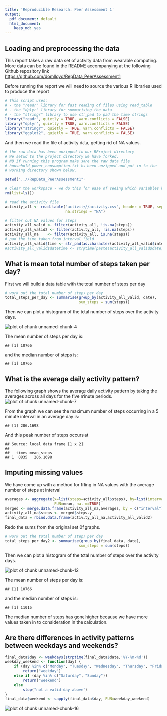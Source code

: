 ```yaml
---
title: 'Reproducible Research: Peer Assessment 1'
output:
  pdf_document: default
  html_document:
    keep_md: yes
---
```





## Loading and preprocessing the data
This report takes a raw data set of activity data from wearable computing. More data 
can be found in the README accompanying at the following Github repository link
<https://github.com/domlloyd/RepData_PeerAssessment1>

Before running the report we will need to source the various R libraries used to produce the report


```r
# This script uses:
# - the "readr" library for fast reading of files using read_table
# - the "dplyr" library for summarising the data
# - the "stringr" library to use str_pad to pad the time strings
library("readr", quietly = TRUE, warn.conflicts = FALSE)
library("dplyr", quietly = TRUE, warn.conflicts = FALSE)
library("stringr", quietly = TRUE, warn.conflicts = FALSE)
library("ggplot2", quietly = TRUE, warn.conflicts = FALSE)
```

And then we read the file of activity data, getting rid of NA values. 


```r
# the raw data has been unzipped to our RProject directory
# We setwd to the project directory we have forked. 
# NB If running this program make sure the raw data file
# household_power_consumption.txt hs been unzipped and put in to the
# working directory shown below.

setwd("..//RepData_PeerAssessment1")

# clear the workspace - we do this for ease of seeing which variables have been generated. 
rm(list=ls())

# read the activity file
activity_all <- read.table("activity//activity.csv", header = TRUE, sep = ",", stringsAsFactors = FALSE,
                           na.strings = "NA")

# filter out NA values for steps
activity_all_valid <- filter(activity_all, !is.na(steps))
activity_all_valid2 <- filter(activity_all, !is.na(steps))
activity_all_na    <- filter(activity_all, is.na(steps))
# pad the time taken from interval field
activity_all_valid$time <- str_pad(as.character(activity_all_valid$interval), width = 4, side = "left", pad = "0")
#activity_all_valid$datetime <- strptime(paste(activity_all_valid$date, activity_all_valid$time), '%Y-%m-%d %H%M')
```





## What is mean total number of steps taken per day?

First we will build a data table with the total number of steps per day


```r
# work out the total number of steps per day
total_steps_per_day <- summarise(group_by(activity_all_valid, date),
                                 sum_steps = sum(steps))
```


Then we can plot a histogram of the total number of steps over the activity days.

![plot of chunk unnamed-chunk-4](figure/unnamed-chunk-4-1.png) 


The mean number of steps per day is: 


```
## [1] 10766
```

and the median number of steps is: 

```
## [1] 10765
```


## What is the average daily activity pattern?
The following graph shows the average daily activity pattern by taking the averages across all days for the five minute periods. 
![plot of chunk unnamed-chunk-7](figure/unnamed-chunk-7-1.png) 

From the graph we can see the maximum number of steps occurring in a 5 minute interval in an average day is: 

```
## [1] 206.1698
```
And this peak number of steps occurs at

```
## Source: local data frame [1 x 2]
## 
##   times mean_steps
## 1  0835   206.1698
```



## Imputing missing values

We have come up with a method for filling in NA values with the average number of steps at interval


```r
averages <- aggregate(x=list(steps=activity_all$steps), by=list(interval=activity_all$interval),
                      FUN=mean, na.rm=TRUE)
merged <- merge.data.frame(activity_all_na,averages, by = c("interval"))
activity_all_na$steps <- merged$steps.y
final_data = rbind.data.frame(activity_all_na,activity_all_valid2)
```

Redo the sums from the original set 0f graphs. 


```r
# work out the total number of steps per day
total_steps_per_day2 <- summarise(group_by(final_data, date),
                                 sum_steps = sum(steps))
```


Then we can plot a histogram of the total number of steps over the activity days.

![plot of chunk unnamed-chunk-12](figure/unnamed-chunk-12-1.png) 


The mean number of steps per day is: 


```
## [1] 10766
```

and the median number of steps is: 

```
## [1] 11015
```
The median number of steps has gone higher because we have more values taken in to consideration in the calculation. 



## Are there differences in activity patterns between weekdays and weekends?


```r
final_data$day <- weekdays(strptime(final_data$date,'%Y-%m-%d'))
weekday_weekend <- function(day) {
    if (day %in% c("Monday", "Tuesday", "Wednesday", "Thursday", "Friday"))
        return("weekday")
    else if (day %in% c("Saturday", "Sunday"))
        return("weekend")
    else
        stop("not a valid day above")
}
final_data$weekend <- sapply(final_data$day, FUN=weekday_weekend)
```
  
![plot of chunk unnamed-chunk-16](figure/unnamed-chunk-16-1.png) 
  
